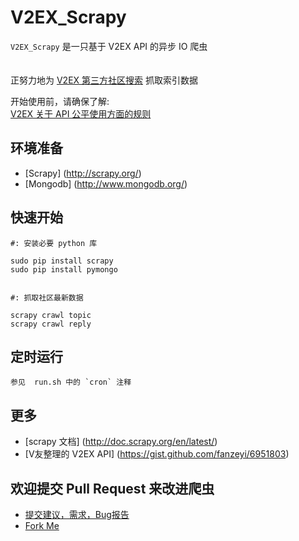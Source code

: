 V2EX_Scrapy
===========


`V2EX_Scrapy` 是一只基于 V2EX API 的异步 IO 爬虫  
 </br>
 </br>
正努力地为 [V2EX 第三方社区搜索](http://shixiz.com) 抓取索引数据  

开始使用前，请确保了解:   
[V2EX 关于 API 公平使用方面的规则](https://www.v2ex.com/p/7v9TEc53)


环境准备
--------

* [Scrapy] (http://scrapy.org/) 
* [Mongodb] (http://www.mongodb.org/) 


快速开始
--------

    #: 安装必要 python 库

    sudo pip install scrapy
    sudo pip install pymongo
    

    #: 抓取社区最新数据

    scrapy crawl topic
    scrapy crawl reply


定时运行
--------

    参见  run.sh 中的 `cron` 注释


更多
-----

* [scrapy 文档] (http://doc.scrapy.org/en/latest/)     
* [V友整理的 V2EX API] (https://gist.github.com/fanzeyi/6951803)


欢迎提交 Pull Request 来改进爬虫
--------------------------------

* [提交建议，需求，Bug报告](https://github.com/dbbbit/v2ex_scrapy/issues/new)  
* [Fork Me](https://github.com/dbbbit/v2ex_scrapy/fork)
